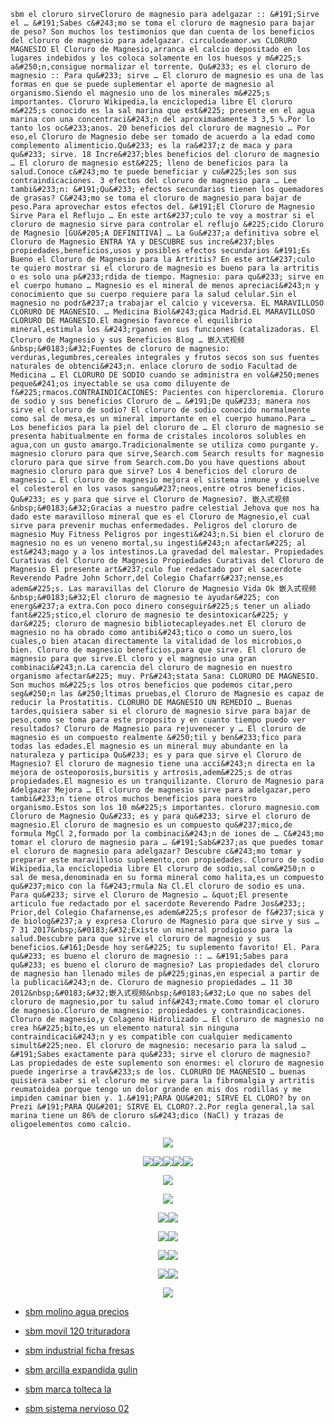 
```
sbm el cloruro sirveCloruro de magnesio para adelgazar :: &#191;Sirve el … &#191;Sabes c&#243;mo se toma el cloruro de magnesio para bajar de peso? Son muchos los testimonios que dan cuenta de los beneficios del cloruro de magnesio para adelgazar. circulodeamor.ws CLORURO MAGNESIO El Cloruro de Magnesio,arranca el calcio depositado en los lugares indebidos y los coloca solamente en los huesos y m&#225;s a&#250;n,consigue normalizar el torrente. Qu&#233; es el cloruro de magnesio :: Para qu&#233; sirve … El cloruro de magnesio es una de las formas en que se puede suplementar el aporte de magnesio al organismo.Siendo el magnesio uno de los minerales m&#225;s importantes. Cloruro Wikipedia,la enciclopedia libre El cloruro m&#225;s conocido es la sal marina que est&#225; presente en el agua marina con una concentraci&#243;n del aproximadamente 3 3,5 %.Por lo tanto los oc&#233;anos. 20 beneficios del cloruro de magnesio … Por eso,el Cloruro de Magnesio debe ser tomado de acuerdo a la edad como complemento alimenticio.Qu&#233; es la ra&#237;z de maca y para qu&#233; sirve. 18 Incre&#237;bles beneficios del cloruro de magnesio … El cloruro de magnesio est&#225; lleno de beneficios para la salud.Conoce c&#243;mo te puede beneficiar y cu&#225;les son sus contraindicaciones. 3 efectos del cloruro de magnesio para … Lee tambi&#233;n: &#191;Qu&#233; efectos secundarios tienen los quemadores de grasas? C&#243;mo se toma el cloruro de magnesio para bajar de peso.Para aprovechar estos efectos del. &#191;El Cloruro de Magnesio Sirve Para el Reflujo … En este art&#237;culo te voy a mostrar si el cloruro de magnesio sirve para controlar el reflujo &#225;cido Cloruro de Magnesio [GU&#205;A DEFINITIVA] … La Gu&#237;a definitiva sobre el Cloruro de Magnesio ENTRA YA y DESCUBRE sus incre&#237;bles propiedades,beneficios,usos y posibles efectos secundarios &#191;Es Bueno el Cloruro de Magnesio para la Artritis? En este art&#237;culo te quiero mostrar si el cloruro de magnesio es bueno para la artritis o es solo una p&#233;rdida de tiempo. Magnesio: para qu&#233; sirve en el cuerpo humano … Magnesio es el mineral de menos apreciaci&#243;n y conocimiento que su cuerpo requiere para la salud celular.Sin el magnesio no podr&#237;a trabajar el calcio y viceversa. EL MARAVILLOSO CLORURO DE MAGNESIO. … Medicina Biol&#243;gica Madrid.EL MARAVILLOSO CLORURO DE MAGNESIO.El magnesio favorece el equilibrio mineral,estimula los &#243;rganos en sus funciones (catalizadoras. El Cloruro de Magnesio y sus Beneficios Blog … 嵌入式视频&nbsp;&#0183;&#32;Fuentes de cloruro de magnesio: verduras,legumbres,cereales integrales y frutos secos son sus fuentes naturales de obtenci&#243;n. enlace cloruro de sodio Facultad de Medicina … El CLORURO DE SODIO cuando se administra en vol&#250;menes peque&#241;os inyectable se usa como diluyente de f&#225;rmacos.CONTRAINDICACIONES: Pacientes con hipercloremia. Cloruro de sodio y sus beneficios Cloruro de … &#191;De qu&#233; manera nos sirve el cloruro de sodio? El cloruro de sodio conocido normalmente como sal de mesa,es un mineral importante en el cuerpo humano.Para … Los beneficios para la piel del cloruro de … El cloruro de magnesio se presenta habitualmente en forma de cristales incoloros solubles en agua,con un gusto amargo.Tradicionalmente se utiliza como purgante y. magnesio cloruro para que sirve,Search.com Search results for magnesio cloruro para que sirve from Search.com.Do you have questions about magnesio cloruro para que sirve? Los 4 beneficios del cloruro de magnesio … El cloruro de magnesio mejora el sistema inmune y disuelve el colesterol en los vasos sangu&#237;neos,entre otros beneficios. Qu&#233; es y para que sirve el Cloruro de Magnesio?. 嵌入式视频&nbsp;&#0183;&#32;Gracias a nuestro padre celestial Jehova que nos ha dado este maravilloso mineral que es el Cloruro de Magnesio,el cual sirve para prevenir muchas enfermedades. Peligros del cloruro de magnesio Muy Fitness Peligros por ingesti&#243;n.Si bien el cloruro de magnesio no es un veneno mortal,su ingesti&#243;n afectar&#225; al est&#243;mago y a los intestinos.La gravedad del malestar. Propiedades Curativas del Cloruro de Magnesio Propiedades Curativas del Cloruro de Magnesio El presente art&#237;culo fue redactado por el sacerdote Reverendo Padre John Schorr,del Colegio Chafarr&#237;nense,es adem&#225;s. Las maravillas del Cloruro de Magnesio Vida Ok 嵌入式视频&nbsp;&#0183;&#32;El cloruro de magnesio te ayudar&#225; con energ&#237;a extra.Con poco dinero conseguir&#225;s tener un aliado fant&#225;stico,el cloruro de magnesio te desintoxicar&#225; y dar&#225; cloruro de magnesio bibliotecapleyades.net El cloruro de magnesio no ha obrado como antibi&#243;tico o como un suero,los cuales,o bien atacan directamente la vitalidad de los microbios,o bien. Cloruro de magnesio beneficios,para que sirve. El cloruro de magnesio para que sirve.El cloro y el magnesio una gran combinaci&#243;n.La carencia del cloruro de magnesio en nuestro organismo afectar&#225; muy. Pr&#243;stata Sana: CLORURO DE MAGNESIO. Son muchos m&#225;s los otros beneficios que podemos citar,pero seg&#250;n las &#250;ltimas pruebas,el Cloruro de Magnesio es capaz de reducir la Prostatitis. CLORURO DE MAGNESIO UN REMEDIO … Buenas tardes,quisiera saber si el cloruro de magnesio sirve para bajar de peso,como se toma para este proposito y en cuanto tiempo puedo ver resultados? Cloruro de Magnesio para rejuvenecer y … El cloruro de magnesio es un compuesto realmente &#250;til y ben&#233;fico para todas las edades.El magnesio es un mineral muy abundante en la naturaleza y participa Qu&#233; es y para que sirve el Cloruro de Magnesio? El cloruro de magnesio tiene una acci&#243;n directa en la mejora de osteoporosis,bursitis y artrosis,adem&#225;s de otras propiedades.El magnesio es un tranquilizante. Cloruro de Magnesio para Adelgazar Mejora … El cloruro de magnesio sirve para adelgazar,pero tambi&#233;n tiene otros muchos beneficios para nuestro organismo.Estos son los 10 m&#225;s importantes. cloruro magnesio.com Cloruro de Magnesio Qu&#233; es y para qu&#233; sirve el cloruro de magnesio.El cloruro de magnesio es un compuesto qu&#237;mico,de formula MgCl 2,formado por la combinaci&#243;n de iones de … C&#243;mo tomar el cloruro de magnesio para … &#191;Sab&#237;as que puedes tomar el cloruro de magnesio para adelgazar? Descubre c&#243;mo tomar y preparar este maravilloso suplemento,con propiedades. Cloruro de sodio Wikipedia,la enciclopedia libre El cloruro de sodio,sal com&#250;n o sal de mesa,denominada en su forma mineral como halita,es un compuesto qu&#237;mico con la f&#243;rmula Na Cl.El cloruro de sodio es una. Para qu&#233; sirve el Cloruro de Magnesio … &quot;El presente articulo fue redactado por el sacerdote Reverendo Padre Jos&#233;; Prior,del Colegio Chafarnense,es adem&#225;s profesor de f&#237;sica y de biolog&#237;a y expresa Cloruro de Magnesio para que sirve y sus … 7 31 2017&nbsp;&#0183;&#32;Existe un mineral prodigioso para la salud.Descubre para que sirve el cloruro de magnesio y sus beneficios.&#161;Desde hoy ser&#225; tu suplemento favorito! El. Para qu&#233; es bueno el cloruro de magnesio :: … &#191;Sabes para qu&#233; es bueno el cloruro de magnesio? Las propiedades del cloruro de magnesio han llenado miles de p&#225;ginas,en especial a partir de la publicaci&#243;n de. Cloruro de magnesio propiedades … 11 30 2012&nbsp;&#0183;&#32;嵌入式视频&nbsp;&#0183;&#32;Lo que no sabes del cloruro de magnesio,por tu salud inf&#243;rmate.Como tomar el cloruro de magnesio.Cloruro de magnesio: propiedades y contraindicaciones. Cloruro de magnesio,y Colageno Hidrolizado … El cloruro de magnesio no crea h&#225;bito,es un elemento natural sin ninguna contraindicaci&#243;n y es compatible con cualquier medicamento simult&#225;neo. El cloruro de magnesio: necesario para la salud … &#191;Sabes exactamente para qu&#233; sirve el cloruro de magnesio? Las propiedades de este suplemento son enormes: el cloruro de magnesio puede ingerirse a trav&#233;s de los. CLORURO DE MAGNESIO … buenas quisiera saber si el cloruro me sirve para la fibromalgia y artritis reumatoidea porque tengo un dolor grande en mis dos rodillas y me impiden caminar bien y. 1.&#191;PARA QU&#201; SIRVE EL CLORO? by on Prezi &#191;PARA QU&#201; SIRVE EL CLORO?.2.Por regla general,la sal marina tiene un 86% de cloruro s&#243;dico (NaCl) y trazas de oligoelementos como calcio. 
```

<div align="center">

<a href="https://es-crusher.shibang-china.com/github&k=sbm+el+cloruro+sirve"><img src="https://static.shibang-china.com/es/crusher/logo.jpg"></a>

<a href="https://es-crusher.shibang-china.com/github&k=sbm+el+cloruro+sirve"><img src="https://static.shibang-china.com/es/crusher/index.jpg"></a><a href="https://es-crusher.shibang-china.com/material.htmlgithub&k=sbm+el+cloruro+sirve"><img src="https://static.shibang-china.com/es/crusher/material.jpg"></a><a href="https://es-crusher.shibang-china.com/application.htmlgithub&k=sbm+el+cloruro+sirve"><img src="https://static.shibang-china.com/es/crusher/application.jpg"></a><a href="https://es-crusher.shibang-china.com/aboutus.htmlgithub&k=sbm+el+cloruro+sirve"><img src="https://static.shibang-china.com/es/crusher/aboutus.jpg"></a><a href="https://es-crusher.shibang-china.com/contact.htmlgithub&k=sbm+el+cloruro+sirve"><img src="https://static.shibang-china.com/es/crusher/contact.jpg"></a>

<a href="https://es-crusher.shibang-china.com/github&k=sbm+el+cloruro+sirve"><img src="https://static.shibang-china.com/es/crusher/banner.jpg"></a>

<a href="https://swt.shibang-china.com/github&k=sbm+el+cloruro+sirve"><img src="https://static.shibang-china.com/es/crusher/text.jpg"></a>

<a href="https://swt.shibang-china.com/github&k=sbm+el+cloruro+sirve"><img src="https://static.shibang-china.com/es/crusher/chat.jpg"></a><a href="https://es-crusher.shibang-china.com/contact.htmlgithub&k=sbm+el+cloruro+sirve"><img src="https://static.shibang-china.com/es/crusher/message.jpg"></a>

<a href="https://es-crusher.shibang-china.com/products/pe.htmlgithub&k=sbm+el+cloruro+sirve"><img src="https://static.shibang-china.com/es/crusher/pe.jpg"></a><a href="https://es-crusher.shibang-china.com/products/pf.htmlgithub&k=sbm+el+cloruro+sirve"><img src="https://static.shibang-china.com/es/crusher/pf.jpg"></a>

<a href="https://es-crusher.shibang-china.com/products/hpt.htmlgithub&k=sbm+el+cloruro+sirve"><img src="https://static.shibang-china.com/es/crusher/hpt.jpg"></a><a href="https://es-crusher.shibang-china.com/products/vsi.htmlgithub&k=sbm+el+cloruro+sirve"><img src="https://static.shibang-china.com/es/crusher/vsi.jpg"></a>

<a href="https://es-crusher.shibang-china.com/products/klv.htmlgithub&k=sbm+el+cloruro+sirve"><img src="https://static.shibang-china.com/es/crusher/klv.jpg"></a><a href="https://es-crusher.shibang-china.com/products/portable.htmlgithub&k=sbm+el+cloruro+sirve"><img src="https://static.shibang-china.com/es/crusher/portable.jpg"></a>

<a href="https://swt.shibang-china.com/github&k=sbm+el+cloruro+sirve"><img src="https://static.shibang-china.com/es/crusher/case.jpg"></a>

</div>


* [sbm molino agua precios](sbm%20molino%20agua%20precios.md)

* [sbm movil 120 trituradora](sbm%20movil%20120%20trituradora.md)

* [sbm industrial ficha fresas](sbm%20industrial%20ficha%20fresas.md)

* [sbm arcilla expandida gulin](sbm%20arcilla%20expandida%20gulin.md)

* [sbm marca tolteca la](sbm%20marca%20tolteca%20la.md)

* [sbm sistema nervioso 02](sbm%20sistema%20nervioso%2002.md)